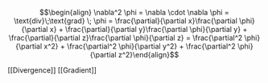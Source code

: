 $$\begin{align} \nabla^2 \phi = \nabla \cdot \nabla \phi = \text{div}\;\text{grad} \; \phi = \frac{\partial}{\partial x}\frac{\partial \phi}{\partial x} + \frac{\partial}{\partial y}\frac{\partial \phi}{\partial y} + \frac{\partial}{\partial z}\frac{\partial \phi}{\partial z} = \frac{\partial^2 \phi}{\partial x^2} + \frac{\partial^2 \phi}{\partial y^2} + \frac{\partial^2 \phi}{\partial z^2}\end{align}$$

[[Divergence]] [[Gradient]]